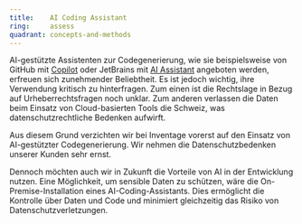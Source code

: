 ```yaml
---
title:    AI Coding Assistant  
ring:     assess  
quadrant: concepts-and-methods
---
```


AI-gestützte Assistenten zur Codegenerierung, wie sie beispielsweise von GitHub mit [Copilot][copilot] oder JetBrains mit [AI
Assistant][aiAssistant] angeboten werden, erfreuen sich zunehmender Beliebtheit. Es ist jedoch wichtig, ihre Verwendung kritisch zu hinterfragen. Zum einen ist die Rechtslage in Bezug auf Urheberrechtsfragen noch unklar. Zum anderen verlassen die
Daten beim Einsatz von Cloud-basierten Tools die Schweiz, was datenschutzrechtliche Bedenken aufwirft.

Aus diesem Grund verzichten wir bei Inventage vorerst auf den Einsatz von AI-gestützter Codegenerierung. Wir nehmen die
Datenschutzbedenken unserer Kunden sehr ernst.

Dennoch möchten auch wir in Zukunft die Vorteile von AI in der Entwicklung nutzen. Eine Möglichkeit, um sensible Daten zu schützen, wäre die On-Premise-Installation eines AI-Coding-Assistants. Dies ermöglicht die
Kontrolle über Daten und Code und minimiert gleichzeitig das Risiko von Datenschutzverletzungen.

[copilot]: https://github.com/features/copilot
[aiAssistant]: https://www.jetbrains.com/ai/
